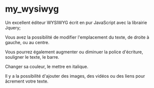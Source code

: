 # my_wysiwyg

Un excellent éditeur WYSIWYG écrit en pur JavaScript avec la librairie Jquery;


Vous avez la possibilité de modifier l'emplacement du texte, de droite à gauche, ou au centre.


Vous pourrez également augmenter ou diminuer la police d'écriture, souligner le texte, le barre.


Changer sa couleur, le mettre en italique.




Il y a la possibilité d'ajouter des images, des vidéos ou des liens pour âcrement votre texte.  
